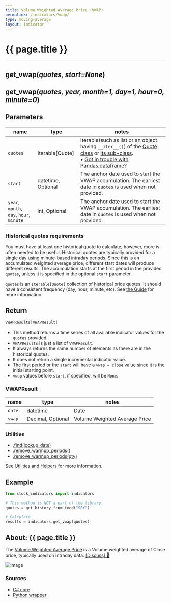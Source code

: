 ```yaml
---
title: Volume Weighted Average Price (VWAP)
permalink: /indicators/Vwap/
type: moving-average
layout: indicator
---
```


# {{ page.title }}
<hr>

## **get_vwap**(*quotes, start=None*)

## **get_vwap**(*quotes, year, month=1, day=1, hour=0, minute=0*)

## Parameters

| name | type | notes
| -- |-- |--
| `quotes` | Iterable[Quote] | Iterable(such as list or an object having `__iter__()`) of the [Quote class]({{site.baseurl}}/guide/#historical-quotes) or [its sub-class]({{site.baseurl}}/guide/#using-custom-quote-classes). <br><span class='qna-dataframe'> • [Got in trouble with Pandas.dataframe?]({{site.baseurl}}/guide/#using-pandasdataframe) </span>
| `start` | datetime, Optional | The anchor date used to start the VWAP accumulation.  The earliest date in `quotes` is used when not provided.
| `year`, `month`, `day`, `hour`, `minute`| int, Optional | The anchor date used to start the VWAP accumulation.  The earliest date in `quotes` is used when not provided.

### Historical quotes requirements

You must have at least one historical quote to calculate; however, more is often needed to be useful.  Historical quotes are typically provided for a single day using minute-based intraday periods.  Since this is an accumulated weighted average price, different start dates will produce different results.  The accumulation starts at the first period in the provided `quotes`, unless it is specified in the optional `start` parameter.

`quotes` is an `Iterable[Quote]` collection of historical price quotes.  It should have a consistent frequency (day, hour, minute, etc).  See [the Guide]({{site.baseurl}}/guide/#historical-quotes) for more information.

## Return

```csharp
VWAPResults[VWAPResult]
```

- This method returns a time series of all available indicator values for the `quotes` provided.
- `VWAPResults` is just a list of `VWAPResult`.
- It always returns the same number of elements as there are in the historical quotes.
- It does not return a single incremental indicator value.
- The first period or the `start` will have a `vwap = close` value since it is the initial starting point.
- `vwap` values before `start`, if specified, will be `None`.

### VWAPResult

| name | type | notes
| -- |-- |--
| `date` | datetime | Date
| `vwap` | Decimal, Optional | Volume Weighted Average Price

### Utilities

- [.find(lookup_date)]({{site.baseurl}}/utilities#find-indicator-result-by-date)
- [.remove_warmup_periods()]({{site.baseurl}}/utilities#remove-warmup-periods)
- [.remove_warmup_periods(qty)]({{site.baseurl}}/utilities#remove-warmup-periods)

See [Utilities and Helpers]({{site.baseurl}}/utilities#utilities-for-indicator-results) for more information.

## Example

```python
from stock_indicators import indicators

# This method is NOT a part of the library.
quotes = get_history_from_feed("SPY")

# Calculate
results = indicators.get_vwap(quotes);
```

## About: {{ page.title }}

The [Volume Weighted Average Price](https://en.wikipedia.org/wiki/Volume-weighted_average_price) is a Volume weighted average of Close price, typically used on intraday data.
[[Discuss] :speech_balloon:]({{site.github.base_repository_url}}/discussions/310 "Community discussion about this indicator")

![image]({{site.charturl}}/Vwap.png)

### Sources

- [C# core]({{site.base_sourceurl}}/s-z/Vwap/Vwap.cs)
- [Python wrapper]({{site.sourceurl}}/vwap.py)
